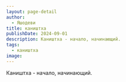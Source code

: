 ```yaml
---
layout: page-detail
author:
  - Яшодеви
title: каништха
publishDate: 2024-09-01
description: Каништха - начало, начинающий.
tags:
  - каништха
image:
---
```

Каништха - начало, начинающий.

